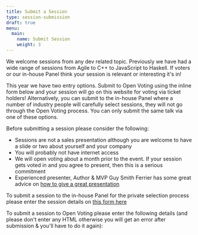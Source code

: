 ```yaml
---
title: Submit a Session
type: session-submission
draft: true
menu:
  main:
    name: Submit Session
    weight: 3
---
```

We welcome sessions from any dev related topic. Previously we have had a wide range of sessions from Agile to C++ to JavaScript to Haskell. If voters or our in-house Panel think your session is relevant or interesting it's in!

This year we have two entry options. Submit to Open Voting using the inline form below and your session will go on this website for voting via ticket holders! Alternatively, you can submit to the in-house Panel where a number of industry people will carefully select sessions, they will not go through the Open Voting process. You can only submit the same talk via one of these options.

Before submitting a session please consider the following:

- Sessions are not a sales presentation although you are welcome to have a slide or two about yourself and your company
- You will probably not have internet access
- We will open voting about a month prior to the event. If your session gets voted in and you agree to present, then this is a serious commitment
- Experienced presenter, Author & MVP Guy Smith Ferrier has some great advice on [how to give a great presentation](http://guysmithferrier.com/Downloads/HowToGiveGreatPresentations.pdf)

To submit a session to the in-house Panel for the private selection process please enter the session details on [this form here](https://goo.gl/forms/HN2RR22JkyEsSaCI3)

To submit a session to Open Voting please enter the following details (and please don't enter any HTML otherwise you will get an error after submission & you'll have to do it again):
